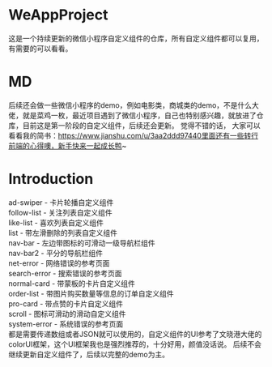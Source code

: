 # WeAppProject
这是一个持续更新的微信小程序自定义组件的仓库，所有自定义组件都可以复用，有需要的可以看看。
# MD
后续还会做一些微信小程序的demo，例如电影类，商城类的demo，不是什么大佬，就是菜鸡一枚，最近项目遇到了微信小程序，自己也特别感兴趣，就放进了仓库，目前这是第一阶段的自定义组件，后续还会更新。
觉得不错的话，
大家可以看看我的简书：https://www.jianshu.com/u/3aa2ddd97440里面还有一些转行前端的心得噢，新手快来一起成长鸭~
# Introduction
ad-swiper - 卡片轮播自定义组件  
follow-list - 关注列表自定义组件  
like-list - 喜欢列表自定义组件  
list - 带左滑删除的列表自定义组件  
nav-bar - 左边带图标的可滑动一级导航栏组件  
nav-bar2 - 平分的导航栏组件  
net-error - 网络错误的参考页面  
search-error - 搜索错误的参考页面  
normal-card - 带蒙板的卡片自定义组件  
order-list - 带图片购买数量等信息的订单自定义组件  
pro-card - 带点赞的卡片自定义组件  
scroll - 图标可滑动的滑动自定义组件  
system-error - 系统错误的参考页面  
都是需要传递数组或者JSON就可以使用的，自定义组件的UI参考了文晓港大佬的colorUI框架，这个UI框架我也是强烈推荐的，十分好用，颜值没话说。
后续不会继续更新自定义组件了，后续以完整的demo为主。
